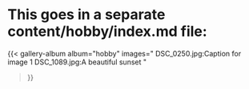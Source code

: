 # This goes in a separate content/hobby/index.md file:

{{< gallery-album 
    album="hobby" 
    images="
      DSC_0250.jpg:Caption for image 1
      DSC_1089.jpg:A beautiful sunset
    " 
>}}
